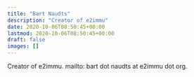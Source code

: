 ```yaml
---
title: "Bart Naudts"
description: "Creator of e2immu"
date: 2020-10-06T08:50:45+00:00
lastmod: 2020-10-06T08:50:45+00:00
draft: false
images: []
---
```


Creator of e2immu. mailto: bart dot naudts at e2immu dot org.
